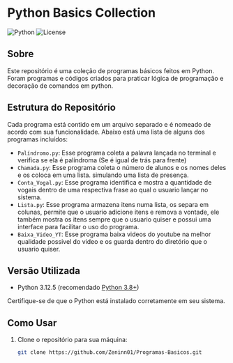 # Python Basics Collection

![Python](https://img.shields.io/badge/Python-3.12.5-blue.svg)
![License](https://img.shields.io/badge/License-MIT-green.svg)

## Sobre

Este repositório é uma coleção de programas básicos feitos em Python. Foram programas e códigos criados para praticar lógica de programação e decoração de comandos em python.

## Estrutura do Repositório

Cada programa está contido em um arquivo separado e é nomeado de acordo com sua funcionalidade. Abaixo está uma lista de alguns dos programas incluídos:

- `Palíndromo.py`: Esse programa coleta a palavra lançada no terminal e verifica se ela é palíndroma (Se é igual de trás para frente)
- `Chamada.py`: Esse programa coleta o número de alunos e os nomes deles e os coloca em uma lista. simulando uma lista de presença.
- `Conta_Vogal.py`: Esse programa identifica e mostra a quantidade de vogais dentro de uma respectiva frase ao qual o usuario lançar no sistema.
- `Lista.py`: Esse programa armazena itens numa lista, os separa em colunas, permite que o usuario adicione itens e remova a vontade, ele também mostra os itens sempre que o usuario quiser e possui uma interface para facilitar o uso do programa.
- `Baixa_Video_YT`: Esse programa baixa videos do youtube na melhor qualidade possivel do video e os guarda dentro do diretório que o usuario quiser.

## Versão Utilizada

- Python 3.12.5 (recomendado [Python 3.8+](https://www.python.org/downloads/))

Certifique-se de que o Python está instalado corretamente em seu sistema.

## Como Usar

1. Clone o repositório para sua máquina:

   ```bash
   git clone https://github.com/Zeninn01/Programas-Basicos.git
